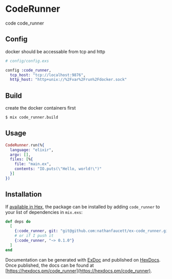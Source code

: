 # CodeRunner

code code_runner

## Config

docker should be accessable from tcp and http

```elixir
# config/config.exs

config :code_runner,
  tcp_host: "tcp://localhost:9876",
  http_host: "http+unix://%2Fvar%2Frun%2Fdocker.sock"
```

## Build

create the docker containers first

```bash
$ mix code_runner.build
```

## Usage

```elixir
CodeRunner.run(%{
  language: "elixir",
  argv: [],
  files: [%{
    file: "main.ex",
    contents: "IO.puts(\"Hello, world!\")"
  }]
})
```

## Installation

If [available in Hex](https://hex.pm/docs/publish), the package can be installed
by adding `code_runner` to your list of dependencies in `mix.exs`:

```elixir
def deps do
  [
    {:code_runner, git: "git@github.com:nathanfaucett/ex-code_runner.git"}
    # or if I push it
    {:code_runner, "~> 0.1.0"}
  ]
end
```

Documentation can be generated with [ExDoc](https://github.com/elixir-lang/ex_doc)
and published on [HexDocs](https://hexdocs.pm). Once published, the docs can
be found at [https://hexdocs.pm/code_runner](https://hexdocs.pm/code_runner).

